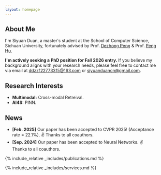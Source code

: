 ```yaml
---
layout: homepage
---
```


## About Me

I'm Siyuan Duan, a master's student at the School of Computer Science, Sichuan University, fortunately advised by Prof. [Dezhong Peng](https://cs.scu.edu.cn/info/1282/13563.htm) & Prof. [Peng Hu](https://penghu-cs.github.io).

**I'm actively seeking a PhD position for Fall 2026 entry.** If you believe my background aligns with your research needs, please feel free to contact me via email at ddzz122773315@163.com or siyuanduancn@gmail.com.

## Research Interests

- **Multimodal:** Cross-modal Retreival.
- **AI4S:** PINN.

## News

- **[Feb. 2025]** Our paper has been accepted to CVPR 2025! (Acceptance rate = 22.1%). :v: Thanks to all coauthors.
- **[Sep. 2024]** Our paper has been accepted to Neural Networks. :v: Thanks to all coauthors.

{% include_relative _includes/publications.md %}

{% include_relative _includes/services.md %}
